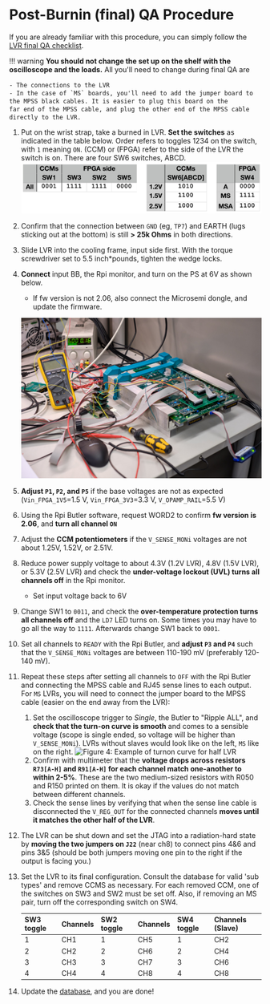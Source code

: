 # Post-Burnin (final) QA Procedure

If you are already familiar with this procedure, you can simply follow the [LVR final QA checklist](LVR_final_QA_checklist.pdf).

!!! warning
    **You should not change the set up on the shelf with the oscilloscope and the loads.** All you'll need to change during final QA are
    
    - The connections to the LVR
    - In the case of `MS` boards, you'll need to add the jumper board to the MPSS black cables. It is easier to plug this board on the
    far end of the MPSS cable, and plug the other end of the MPSS cable directly to the LVR.

1. Put on the wrist strap, take a burned in LVR. **Set the switches** as indicated in the table below.
Order refers to toggles 1234 on the switch, with `1` meaning `ON`. (CCM) or (FPGA) refer to the side
of the LVR the switch is on. There are four SW6 switches, ABCD.
    ![](table_switches.png)

2. Confirm that the connection between `GND` (eg, `TP7`) and EARTH (lugs sticking out at the bottom) is still **\> 25k Ohms**
in both directions.

3. Slide LVR into the cooling frame, input side first. With the torque screwdriver set to 5.5 inch*pounds, tighten the
wedge locks.

4. **Connect** input BB, the Rpi monitor, and turn on the PS at 6V as shown below.
    - If fw version is not 2.06, also connect the Microsemi dongle, and update the firmware.

    ![Figure 1: Assembled LVR board in cooling stand](lvr_finalqa1.jpg)

5. **Adjust `P1`, `P2`, and `P5`** if the base voltages are not as expected (`Vin_FPGA_1V5`=1.5 V, `Vin_FPGA_3V3`=3.3 V, `V_OPAMP_RAIL`=5.5 V)

6. Using the Rpi Butler software, request WORD2 to confirm **fw version is 2.06**, and **turn all channel `ON`**

7. Adjust the **CCM potentiometers** if the `V_SENSE_MONi` voltages are not about 1.25V, 1.52V, or 2.51V.

8. Reduce power supply voltage to about 4.3V (1.2V LVR), 4.8V (1.5V LVR), or 5.3V (2.5V LVR) and check the **under-voltage lockout (UVL) turns all channels off**
in the Rpi monitor.
    - Set input voltage back to 6V
    
9. Change SW1 to `0011`, and check the **over-temperature protection turns all channels off** and the `LD7` LED turns on. Some times you may have to go all the way to `1111`. Afterwards change SW1 back to `0001`.

10. Set all channels to `READY` with the Rpi Butler, and **adjust `P3` and `P4`** such that the `V_SENSE_MONi` voltages are between 110-190 mV (preferably 120-140 mV).

11. Repeat these steps after setting all channels to `OFF` with the Rpi Butler and connecting the MPSS cable and RJ45 sense lines to each output. For `MS` LVRs, you will need to connect the jumper board to the MPSS cable (easier on the end away from the LVR):
    1. Set the oscilloscope trigger to *Single*, the Butler to "Ripple ALL", and **check that the turn-on curve is smooth** and comes to a sensible voltage (scope is single ended,
    so voltage will be higher than `V_SENSE_MONi`). LVRs without slaves would look like on the left, `MS` like on the right.
    ![Figure 4: Example of turnon curve for half LVR](lvr_ripple_turnon.png)
    2. Confirm with multimeter that the **voltage drops across resistors `R73[A-H]` and `R91[A-H]` for each channel match one-another to within 2-5%**. These
    are the two medium-sized resistors with R050 and R150 printed on them.  It is okay if the values do not match between different channels.
    3. Check the sense lines by verifying that when the sense line cable is disconnected the
    `V_REG_OUT` for the connected channels **moves until it matches the other half of the LVR**.

12. The LVR can be shut down and set the JTAG into a radiation-hard state by **moving the two jumpers on `J22`** (near ch8)
    to connect pins 4&6 and pins 3&5 (should be both jumpers moving one pin to the right if the
      output is facing you.)

13. Set the LVR to its final configuration. Consult the database for
    valid 'sub types' and remove CCMS as necessary. For each removed CCM, one of the switches
    on SW3 and SW2 must be set off. Also, if removing an MS pair, turn off the corresponding switch on SW4.

    | SW3 toggle | Channels | SW2 toggle | Channels | SW4 toggle | Channels (Slave) |
    |--------------|----------|--------------|----------|--------------|----------|
    | 1            | CH1      | 1            | CH5      | 1            | CH2      |
    | 2            | CH2      | 2            | CH6      | 2            | CH4      |
    | 3            | CH3      | 3            | CH7      | 3            | CH6      |
    | 4            | CH4      | 4            | CH8      | 4            | CH8      |

14. Update the [database](https://docs.google.com/spreadsheets/d/1KjXGhOFzi0SZPsozpKzxGjVtfr4kkS_Hv5EigUwKOj8/edit#gid=1564410083), and you are done!
